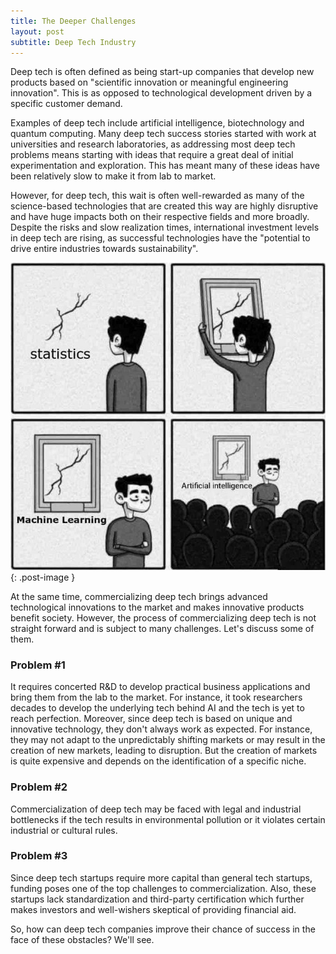 ```yaml
---
title: The Deeper Challenges
layout: post
subtitle: Deep Tech Industry
---
```

Deep tech is often defined as being start-up companies that develop new products based on "scientific innovation or meaningful engineering innovation". This is as opposed to technological development driven by a specific customer demand.

Examples of deep tech include artificial intelligence, biotechnology and quantum computing. Many deep tech success stories started with work at universities and research laboratories, as addressing most deep tech problems means starting with ideas that require a great deal of initial experimentation and exploration. This has meant many of these ideas have been relatively slow to make it from lab to market.

However, for deep tech, this wait is often well-rewarded as many of the science-based technologies that are created this way are highly disruptive and have huge impacts both on their respective fields and more broadly. Despite the risks and slow realization times, international investment levels in deep tech are rising, as successful technologies have the "potential to drive entire industries towards sustainability".

![ml-and-ai-meme](/images/2021-11-20-deep-tech.jpg){: .post-image }

At the same time, commercializing deep tech brings advanced technological innovations to the market and makes innovative products benefit society. However, the process of commercializing deep tech is not straight forward and is subject to many challenges. Let's discuss some of them.

### Problem #1
It requires concerted R&D to develop practical business applications and bring them from the lab to the market. For instance, it took researchers decades to develop the underlying tech behind AI and the tech is yet to reach perfection. Moreover, since deep tech is based on unique and innovative technology, they don't always work as expected. For instance, they may not adapt to the unpredictably shifting markets or may result in the creation of new markets, leading to disruption. But the creation of markets is quite expensive and depends on the identification of a specific niche.

### Problem #2
Commercialization of deep tech may be faced with legal and industrial bottlenecks if the tech results in environmental pollution or it violates certain industrial or cultural rules.

### Problem #3
Since deep tech startups require more capital than general tech startups, funding poses one of the top challenges to commercialization. Also, these startups lack standardization and third-party certification which further makes investors and well-wishers skeptical of providing financial aid.

So, how can deep tech companies improve their chance of success in the face of these obstacles? We'll see.